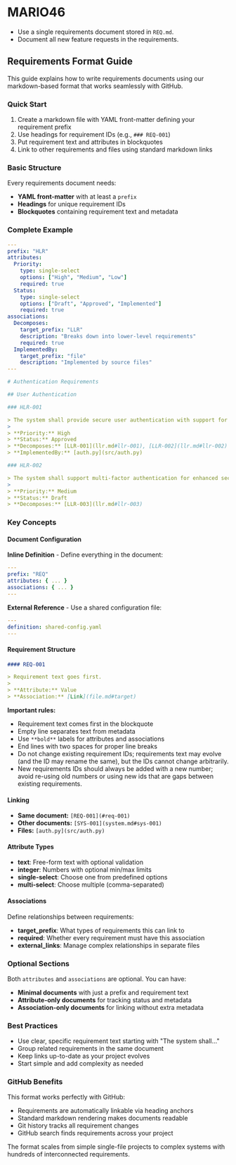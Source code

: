 # MARIO46 

- Use a single requirements document stored in `REQ.md`.
- Document all new feature requests in the requirements.

## Requirements Format Guide

This guide explains how to write requirements documents using our markdown-based format that works seamlessly with GitHub.

### Quick Start

1. Create a markdown file with YAML front-matter defining your requirement prefix
2. Use headings for requirement IDs (e.g., `### REQ-001`)
3. Put requirement text and attributes in blockquotes
4. Link to other requirements and files using standard markdown links

### Basic Structure

Every requirements document needs:
- **YAML front-matter** with at least a `prefix`
- **Headings** for unique requirement IDs
- **Blockquotes** containing requirement text and metadata

### Complete Example

```yaml
---
prefix: "HLR"
attributes:
  Priority:
    type: single-select
    options: ["High", "Medium", "Low"]
    required: true
  Status:
    type: single-select
    options: ["Draft", "Approved", "Implemented"]
    required: true
associations:
  Decomposes:
    target_prefix: "LLR"
    description: "Breaks down into lower-level requirements"
    required: true
  ImplementedBy:
    target_prefix: "file"
    description: "Implemented by source files"
---

# Authentication Requirements

## User Authentication

### HLR-001

> The system shall provide secure user authentication with support for multiple authentication methods.
>
> **Priority:** High  
> **Status:** Approved  
> **Decomposes:** [LLR-001](llr.md#llr-001), [LLR-002](llr.md#llr-002)  
> **ImplementedBy:** [auth.py](src/auth.py)

### HLR-002

> The system shall support multi-factor authentication for enhanced security.
>
> **Priority:** Medium  
> **Status:** Draft  
> **Decomposes:** [LLR-003](llr.md#llr-003)
```

### Key Concepts

#### Document Configuration

**Inline Definition** - Define everything in the document:
```yaml
---
prefix: "REQ"
attributes: { ... }
associations: { ... }
---
```

**External Reference** - Use a shared configuration file:
```yaml
---
definition: shared-config.yaml
---
```

#### Requirement Structure

```markdown
#### REQ-001

> Requirement text goes first.
>
> **Attribute:** Value  
> **Association:** [Link](file.md#target)
```

**Important rules:**
- Requirement text comes first in the blockquote
- Empty line separates text from metadata
- Use `**bold**` labels for attributes and associations
- End lines with two spaces for proper line breaks
- Do not change existing requirement IDs; requirements text may evolve (and the ID may rename the same), but the IDs cannot change arbitrarily.
- New requirements IDs should always be added with a new number; avoid re-using old numbers or using new ids that are gaps between existing requirements.

#### Linking

- **Same document:** `[REQ-001](#req-001)`
- **Other documents:** `[SYS-001](system.md#sys-001)`
- **Files:** `[auth.py](src/auth.py)`

#### Attribute Types

- **text**: Free-form text with optional validation
- **integer**: Numbers with optional min/max limits
- **single-select**: Choose one from predefined options
- **multi-select**: Choose multiple (comma-separated)

#### Associations

Define relationships between requirements:
- **target_prefix**: What types of requirements this can link to
- **required**: Whether every requirement must have this association
- **external_links**: Manage complex relationships in separate files

### Optional Sections

Both `attributes` and `associations` are optional. You can have:
- **Minimal documents** with just a prefix and requirement text
- **Attribute-only documents** for tracking status and metadata
- **Association-only documents** for linking without extra metadata

### Best Practices

- Use clear, specific requirement text starting with "The system shall..."
- Group related requirements in the same document
- Keep links up-to-date as your project evolves
- Start simple and add complexity as needed

### GitHub Benefits

This format works perfectly with GitHub:
- Requirements are automatically linkable via heading anchors
- Standard markdown rendering makes documents readable
- Git history tracks all requirement changes
- GitHub search finds requirements across your project

The format scales from simple single-file projects to complex systems with hundreds of interconnected requirements.